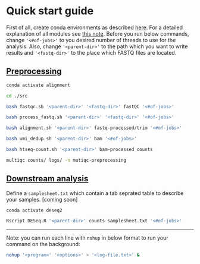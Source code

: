 # Quick start guide
First of all, create conda environments as described [here](https://github.com/abearab/QuantSeq-FWD-with-UMIs/tree/main/envs#setup-your-system). 
For a detailed explanation of all modules see [this note](https://github.com/abearab/QuantSeq-FWD-with-UMIs/blob/main/src/README.md). 
Before you run below commands, change `'<#of-jobs>'` to you desired number of threads to use for the analysis. Also, change `'<parent-dir>'` to the path which you want to write results and `'<fastq-dir>'` to the place which FASTQ files are located. 
## [Preprocessing](https://github.com/abearab/QuantSeq-FWD-with-UMIs/blob/main/src/README.md#preprocessing)
```bash
conda activate alignment 
```
```bash
cd ./src
```
```bash
bash fastqc.sh '<parent-dir>' '<fastq-dir>' fastQC '<#of-jobs>' 
```
```bash
bash process_fastq.sh '<parent-dir>' '<fastq-dir>' '<#of-jobs>'
```
```bash
bash alignment.sh '<parent-dir>' fastq-processed/trim '<#of-jobs>'
```
```bash
bash umi_dedup.sh '<parent-dir>' bam '<#of-jobs>'
```
```bash
bash htseq-count.sh '<parent-dir>' bam-processed counts
```
```bash
multiqc counts/ logs/ -n mutiqc-preprocessing
```
## [Downstream analysis](https://github.com/abearab/QuantSeq-FWD-with-UMIs/blob/main/src/README.md#downstream-analysis)
Define a `samplesheet.txt` which contain a tab seprated table to describe your samples. 
\[coming soon\]
```bash
conda activate deseq2
```
```bash
Rscript DESeq.R '<parent-dir>' counts samplesheet.txt '<#of-jobs>' 
```

---

Note: you can run each line with `nohup` in below format to run your command on the background:


```bash
nohup '<program>' '<options>' > '<log-file.txt>' &
```

